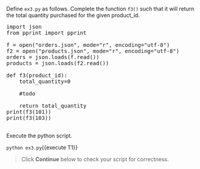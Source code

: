 Define `ex3.py` as follows. Complete the function `f3()` such that it will return the total quantity purchased for the given product_id.


<pre class="file" data-filename="ex3.py" data-target="replace">
import json
from pprint import pprint 

f = open("orders.json", mode="r", encoding="utf-8")
f2 = open("products.json", mode="r", encoding="utf-8")
orders = json.loads(f.read())
products = json.loads(f2.read())

def f3(product_id):
    total_quantity=0
	
    #todo
	
    return total_quantity
print(f3(101))
print(f3(103))

</pre>


Execute the python script.

`python ex3.py`{{execute T1}}


> Click **Continue** below to check your script for correctness.

